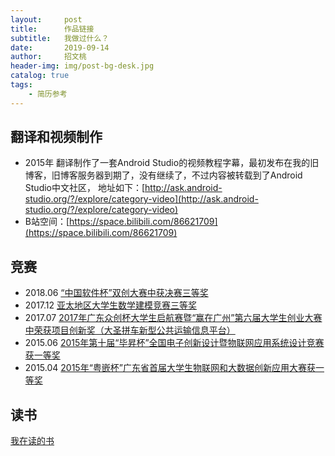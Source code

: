 ```yaml
---
layout:     post
title:      作品链接
subtitle:   我做过什么？
date:       2019-09-14
author:     招文桃
header-img: img/post-bg-desk.jpg
catalog: true
tags:
    - 简历参考
---
```


## 翻译和视频制作

 - 2015年 翻译制作了一套Android Studio的视频教程字幕，最初发布在我的旧博客，旧博客服务器到期了，没有继续了，不过内容被转载到了Android Studio中文社区，
 地址如下：[http://ask.android-studio.org/?/explore/category-video](http://ask.android-studio.org/?/explore/category-video)
 - B站空间：[https://space.bilibili.com/86621709](https://space.bilibili.com/86621709)



## 竞赛

- 2018.06 [“中国软件杯”双创大赛中获决赛三等奖](http://cxcy.cnsoftbei.com/index.php?m=content&c=index&a=show&catid=6&id=59) 
- 2017.12 [亚太地区大学生数学建模竞赛三等奖](http://www.apmcm.org/certificate/result/17ACHRSXY026) 
- 2017.07 [2017年广东众创杯大学生启航赛暨“赢在广州”第六届大学生创业大赛中荣获项目创新奖（大圣拼车新型公共运输信息平台）](http://219.136.187.205/notice/showOpen/10471356) 
- 2015.06 [2015年第十届“毕昇杯”全国电子创新设计暨物联网应用系统设计竞赛获一等奖](http://www.techshine.com/bsb/xw_view.asp?id=104) 
- 2015.04 [2015年“粤嵌杯”广东省首届大学生物联网和大数据创新应用大赛获一等奖](http://news.gdou.edu.cn/show.php?contentid=18526) 

## 读书
[我在读的书](https://book.douban.com/people/gdouzwt/do)
